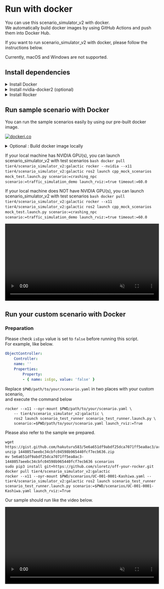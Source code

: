 # Run with docker

You can use this scenario_simulator_v2 with docker.<br/>
We automatically build docker images by using GitHub Actions and push them into Docker Hub.

If you want to run scenario_simulator_v2 with docker, please follow the instructions below.

Currently, macOS and Windows are not supported.

## Install dependencies
<details>
<summary>Install Docker</summary>

Please follow the instructions below.

<iframe
    src="https://hatenablog-parts.com/embed?url=https%3A%2F%2Fdocs.docker.com%2Fengine%2Finstall%2F"
    title="Install Docker Engine"
    class="embed-card embed-webcard"
    scrolling="no"
    frameborder="0"
    style="display: block; width: 100%; height: 155px; max-width: 500px; margin: 10px 0px;">
</iframe>

If you finished installing docker, please execute the commands below in order to check docker is working well.

```bash
docker run hello-world
```

You can see the output like below if you have succeeded to install docker.

```bash
Unable to find image 'hello-world:latest' locally
latest: Pulling from library/hello-world
2db29710123e: Pull complete 
Digest: sha256:80f31da1ac7b312ba29d65080fddf797dd76acfb870e677f390d5acba9741b17
Status: Downloaded newer image for hello-world:latest

Hello from Docker!
This message shows that your installation appears to be working correctly.

To generate this message, Docker took the following steps:
 1. The Docker client contacted the Docker daemon.
 2. The Docker daemon pulled the "hello-world" image from the Docker Hub.
    (amd64)
 3. The Docker daemon created a new container from that image which runs the
    executable that produces the output you are currently reading.
 4. The Docker daemon streamed that output to the Docker client, which sent it
    to your terminal.

To try something more ambitious, you can run an Ubuntu container with:
 $ docker run -it ubuntu bash

Share images, automate workflows, and more with a free Docker ID:
 https://hub.docker.com/

For more examples and ideas, visit:
 https://docs.docker.com/get-started/

```

</details>

<details>
<summary>Install nvidia-docker2 (optional)</summary>

If you have NVIDIA GPU(s) in your machine, you have to install nvidia-driver and nvidia-docker2.  <br/>
In order to install nvidia-docker2 on Ubuntu, please execute the commands below.

```bash
curl -s -L https://nvidia.github.io/nvidia-container-runtime/gpgkey | sudo apt-key add -
curl -s -L https://nvidia.github.io/nvidia-container-runtime/ubuntu20.04/nvidia-container-runtime.list | \
  sudo tee /etc/apt/sources.list.d/nvidia-container-runtime.list
sudo apt-get update
sudo apt install -y nvidia-docker2
sudo systemctl restart docker.service
```

If you finished installing docker and nvidia-docker2, please execute the commands below.

```bash
docker run --gpus all --rm nvidia/cuda:11.4.0-base nvidia-smi
```

You can see the outputs like below.

```bash
Thu Jun  2 05:52:32 2022       
+-----------------------------------------------------------------------------+
| NVIDIA-SMI 470.129.06   Driver Version: 470.129.06   CUDA Version: 11.4     |
|-------------------------------+----------------------+----------------------+
| GPU  Name        Persistence-M| Bus-Id        Disp.A | Volatile Uncorr. ECC |
| Fan  Temp  Perf  Pwr:Usage/Cap|         Memory-Usage | GPU-Util  Compute M. |
|                               |                      |               MIG M. |
|===============================+======================+======================|
|   0  NVIDIA GeForce ...  Off  | 00000000:01:00.0  On |                  N/A |
| 41%   39C    P8    25W / 250W |   1236MiB / 10985MiB |      3%      Default |
|                               |                      |                  N/A |
+-------------------------------+----------------------+----------------------+
                                                                               
+-----------------------------------------------------------------------------+
| Processes:                                                                  |
|  GPU   GI   CI        PID   Type   Process name                  GPU Memory |
|        ID   ID                                                   Usage      |
|=============================================================================|
+-----------------------------------------------------------------------------+
```
</details>


<details>
<summary>Install Rocker</summary>
<iframe
  class="hatenablogcard"
  style="width:100%;height:155px;max-width:450px;"
  title="rocker"
  src="https://hatenablog-parts.com/embed?url=https://github.com/osrf/rocker"
  width="300" height="150" frameborder="0" scrolling="no">
</iframe>

rocker is a docker support tool for ROS.
It enables us to run rviz inside docker very easily.
You can install rocker via pip3.

```bash
sudo pip3 install git+https://github.com/osrf/rocker.git
```

After install rocker, please check rocker works correctly.<br/>
If your machine has GPU(s), please execute the commands below.

```bash
rocker --nvidia --x11 osrf/ros:galactic-desktop rviz2
```

You can see rviz working on docker.
![Running rviz inside rocker](../image/rviz_with_rocker.png "running rviz inside rocker.")

If your machine has no GPU, please execute the commands below.

```bash
rocker --x11 osrf/ros:galactic-desktop rviz2
```

You can see the same result with NVIDIA GPU.
</details>


## Run sample scenario with Docker
You can run the sample scenarios easily by using our pre-built docker image.

[//]: # (We automatically build docker images of scenario_simulator_v2 by using GitHub Actions and put them into our Docker Hub repository.)

[![dockeri.co](https://dockeri.co/image/tier4/scenario_simulator_v2)](https://hub.docker.com/r/tier4/scenario_simulator_v2)

<details>
<summary>Optional : Build docker image locally</summary>
If you want to build a docker image in your local machine, please execute the commands below in your terminal.
```bash
cd path/to/scenario_simulator_v2
docker build -t scenario_simulator_v2 . --build-arg ROS_DISTRO=galactic
```
Please replace the docker image name (e.g. "tier4/scenario_simulator_v2:galactic" ) with "scenario_simulator_v2" <br/>
to use your built docker image in the launching commands. 

</details>

If your local machine has NVIDIA GPU(s), you can launch scenario_simulator_v2 with test scenarios
    ```bash
    docker pull tier4/scenario_simulator_v2:galactic
    rocker --nvidia --x11 tier4/scenario_simulator_v2:galactic ros2 launch cpp_mock_scenarios mock_test.launch.py scenario:=crashing_npc scenario:=traffic_simulation_demo launch_rviz:=true timeout:=60.0
    ```

If your local machine does NOT have NVIDIA GPU(s), you can launch scenario_simulator_v2 with test scenarios
    ```bash
    docker pull tier4/scenario_simulator_v2:galactic
    rocker --x11 tier4/scenario_simulator_v2:galactic ros2 launch cpp_mock_scenarios mock_test.launch.py scenario:=crashing_npc scenario:=traffic_simulation_demo launch_rviz:=true timeout:=60.0
    ```

<video
  class="c-video__embed"
  src="https://user-images.githubusercontent.com/10348912/115502051-44ab8500-a2af-11eb-9244-4a1d0f2a2b2a.mp4"
  width="100%"
  loop
  autoplay
  muted
  playsinline>
</video>


## Run your custom scenario with Docker

### Preparation 
Please check `isEgo` value is set to `false` before running this script.<br/>
For example, like below.

```yaml
ObjectController:
    Controller:
    name: ''
    Properties:
        Property:
        - { name: isEgo, value: 'false' }
```

Replace `$PWD/path/to/your/scenario.yaml` in two places with your custom scenario, <br/>
and execute the command below

```
rocker --x11 --oyr-mount $PWD/path/to/your/scenario.yaml \
    -- tier4/scenario_simulator_v2:galactic \
    ros2 launch scenario_test_runner scenario_test_runner.launch.py \
    scenario:=$PWD/path/to/your/scenario.yaml launch_rviz:=True
```

Please also refer to the sample we prepared.
```
wget https://gist.github.com/hakuturu583/5e6a651df9abdf25dca7071ff5ea8ac3/archive/1448057aeebc34cbfc04598b965440fcf7ecb636.zip
unzip 1448057aeebc34cbfc04598b965440fcf7ecb636.zip
mv 5e6a651df9abdf25dca7071ff5ea8ac3-1448057aeebc34cbfc04598b965440fcf7ecb636 scenarios
sudo pip3 install git+https://github.com/sloretz/off-your-rocker.git
docker pull tier4/scenario_simulator_v2:galactic
rocker --x11 --oyr-mount $PWD/scenarios/UC-001-0001-Kashiwa.yaml -- tier4/scenario_simulator_v2:galactic ros2 launch scenario_test_runner scenario_test_runner.launch.py scenario:=$PWD/scenarios/UC-001-0001-Kashiwa.yaml launch_rviz:=True
```
Our sample should run like the video below.

<video
class="c-video__embed"
src="https://user-images.githubusercontent.com/10348912/126959705-040368bc-7d56-4b81-b456-876da58f763f.mp4"
width="100%"
loop
autoplay
muted
playsinline>
</video>
